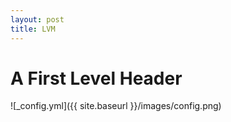 ```yaml
---
layout: post
title: LVM
---
```

A First Level Header
====================

![_config.yml]({{ site.baseurl }}/images/config.png)

